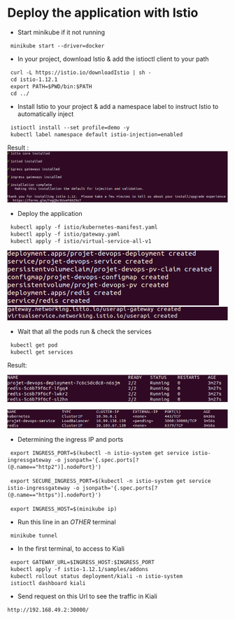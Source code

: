 # Deploy the application with Istio

- Start minikube if it not running

```
 minikube start --driver=docker
```

- In your project, download Istio & add the istioctl client to your path

```
 curl -L https://istio.io/downloadIstio | sh -
 cd istio-1.12.1
 export PATH=$PWD/bin:$PATH
 cd ../
```

- Install Istio to your project & add a namespace label to instruct Istio to automatically inject

```
 istioctl install --set profile=demo -y
 kubectl label namespace default istio-injection=enabled
```

Result :
![InstallIstioResult](/img/IstioInstallresult.png)

- Deploy the application

```
 kubectl apply -f istio/kubernetes-manifest.yaml
 kubectl apply -f istio/gateway.yaml
 kubectl apply -f istio/virtual-service-all-v1
```

![DeployementResult](/img/DeployementResult.png)
![DeployementResult1](/img/Depl.png)

- Wait that all the pods run & check the services

```
 kubectl get pod
 kubectl get services
```

Result:

![GetPod](/img/GetPodResult.png)

![GetServices](/img/GetSvcResult.png)

- Determining the ingress IP and ports

```
 export INGRESS_PORT=$(kubectl -n istio-system get service istio-ingressgateway -o jsonpath='{.spec.ports[?(@.name=="http2")].nodePort}')

 export SECURE_INGRESS_PORT=$(kubectl -n istio-system get service istio-ingressgateway -o jsonpath='{.spec.ports[?(@.name=="https")].nodePort}')

 export INGRESS_HOST=$(minikube ip)

```

- Run this line in an _OTHER_ terminal

```
 minikube tunnel
```

- In the first terminal, to access to Kiali

```
 export GATEWAY_URL=$INGRESS_HOST:$INGRESS_PORT
 kubectl apply -f istio-1.12.1/samples/addons
 kubectl rollout status deployment/kiali -n istio-system
 istioctl dashboard kiali
```

- Send request on this Url to see the traffic in Kiali
```
http://192.168.49.2:30000/
```

